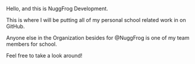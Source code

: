 Hello, and this is NuggFrog Development.

This is where I will be putting all of my personal school related work in on GitHub.

Anyone else in the Organization besides for @NuggFrog is one of my team members for school.

Feel free to take a look around!
